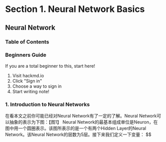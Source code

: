 # Section 1. Neural Network Basics

## Neural Network

### Table of Contents

### Beginners Guide

If you are a total beginner to this, start here!

1. Visit hackmd.io
2. Click "Sign in"
3. Choose a way to sign in
4. Start writing note!

### 1. Introduction to Neural Networks

在看本文之前你可能已经对Neural Network有了一定的了解。Neural Network可以抽象的表示为下图：【图1】 Neural Network的最基本组成单位是Neuron，在图中用一个圆圈表示。该图所表示的是一个有两个Hidden Layer的Neural Network。该Neural Network的层数为5层。接下来我们定义一下变量： $$


